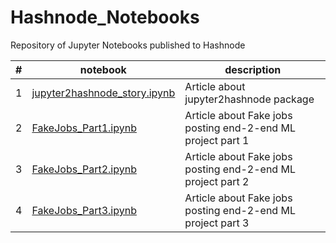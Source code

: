 # Hashnode_Notebooks
Repository of Jupyter Notebooks published to Hashnode

| # | notebook                                                     | description                                                    |
|---|--------------------------------------------------------------|----------------------------------------------------------------|
| 1 | [jupyter2hashnode_story.ipynb](jupyter2hashnode_story.ipynb) | Article about jupyter2hashnode package                         |
| 2 | [FakeJobs_Part1.ipynb](FakeJobs_Part1.ipynb)                 | Article about Fake jobs posting end-2-end ML project part 1    |
| 3 | [FakeJobs_Part2.ipynb](FakeJobs_Part2.ipynb)                 | Article about Fake jobs posting end-2-end ML project part 2    |
| 4 | [FakeJobs_Part3.ipynb](FakeJobs_Part3.ipynb)                 | Article about Fake jobs posting end-2-end ML project part 3    |

